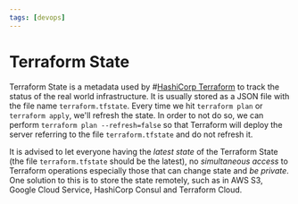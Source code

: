 ```yaml
---
tags: [devops]
---
```


# Terraform State

Terraform State is a metadata used by #[HashiCorp Terraform](202205041220.md) to
track the status of the real world infrastructure. It is usually stored as a
JSON file with the file name `terraform.tfstate`. Every time we hit `terraform
plan` or `terraform apply`, we'll refresh the state. In order to not do so, we
can perform `terraform plan --refresh=false` so that Terraform will deploy the
server referring to the file `terraform.tfstate` and do not refresh it.

It is advised to let everyone having the *latest state* of the Terraform State
(the file `terraform.tfstate` should be the latest), no *simultaneous access* to
Terraform operations especially those that can change state and *be private*.
One solution to this is to store the state remotely, such as in AWS S3, Google
Cloud Service, HashiCorp Consul and Terraform Cloud.
